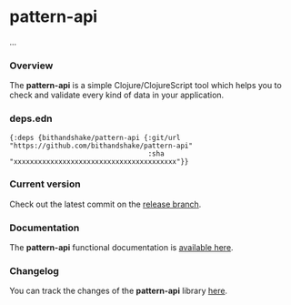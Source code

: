 
# pattern-api

...

### Overview

The <strong>pattern-api</strong> is a simple Clojure/ClojureScript tool which
helps you to check and validate every kind of data in your application.

### deps.edn

```
{:deps {bithandshake/pattern-api {:git/url "https://github.com/bithandshake/pattern-api"
                                  :sha     "xxxxxxxxxxxxxxxxxxxxxxxxxxxxxxxxxxxxxxxx"}}
```

### Current version

Check out the latest commit on the [release branch](https://github.com/bithandshake/pattern-api/tree/release).

### Documentation

The <strong>pattern-api</strong> functional documentation is [available here](documentation/COVER.md).

### Changelog

You can track the changes of the <strong>pattern-api</strong> library [here](CHANGES.md).

